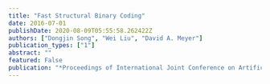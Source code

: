 ```yaml
---
title: "Fast Structural Binary Coding"
date: 2016-07-01
publishDate: 2020-08-09T05:55:58.262422Z
authors: ["Dongjin Song", "Wei Liu", "David A. Meyer"]
publication_types: ["1"]
abstract: ""
featured: False
publication: "*Proceedings of International Joint Conference on Artificial Intelligence (IJCAI)*"
---
```


